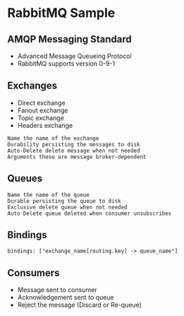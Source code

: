 # RabbitMQ Sample

## AMQP Messaging Standard

- Advanced Message Queueing Protocol
- RabbitMQ supports version 0-9-1

## Exchanges

- Direct exchange
- Fanout exchange
- Topic exchange
- Headers exchange

```
Name the name of the exchange
Durability persisting the messages to disk
Auto-Delete delete message when not needed
Arguments these are message broker-dependent
```

## Queues

```
Name the name of the queue
Durable persisting the queue to disk
Exclusive delete queue when not needed
Auto Delete queue deleted when consumer unsubscribes
```

## Bindings

```
bindings: ["exchange_name[routing.key] -> queue_name"]
```

## Consumers

- Message sent to consumer
- Acknowledgement sent to queue
- Reject the message (Discard or Re-queue)
